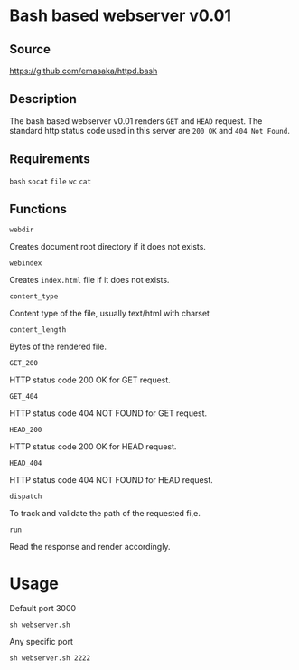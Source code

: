 # Bash based webserver v0.01

## Source

https://github.com/emasaka/httpd.bash

## Description

The bash based webserver v0.01 renders ``GET`` and ``HEAD`` request. The standard http status code used in this server are ``200 OK`` and ``404 Not Found``. 

## Requirements

``bash``
``socat``
``file``
``wc``
``cat``

## Functions

``webdir``

Creates document root directory if it does not exists.

``webindex``

Creates ``index.html`` file if it does not exists.

``content_type``

Content type of the file, usually text/html with charset

``content_length``

Bytes of the rendered file.

``GET_200``

HTTP status code 200 OK for GET request.

``GET_404``

HTTP status code 404 NOT FOUND for GET request.

``HEAD_200``

HTTP status code 200 OK for HEAD request.

``HEAD_404``

HTTP status code 404 NOT FOUND for HEAD request.

``dispatch``

To track and validate the path of the requested fi,e.

``run``

Read the response and render accordingly.


# Usage

Default port 3000

``sh webserver.sh``

Any specific port

``sh webserver.sh 2222``
